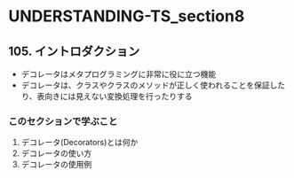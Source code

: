 # UNDERSTANDING-TS_section8

## 105. イントロダクション

- デコレータはメタプログラミングに非常に役に立つ機能
- デコレータは、クラスやクラスのメソッドが正しく使われることを保証したり、表向きには見えない変換処理を行ったりする

### このセクションで学ぶこと

1. デコレータ(Decorators)とは何か
2. デコレータの使い方
3. デコレータの使用例
